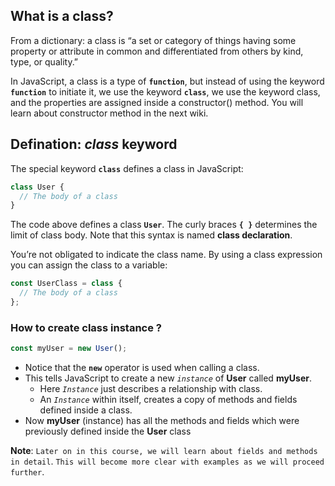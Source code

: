 ## What is a class?
From a dictionary: a class is “a set or category of things having some property or attribute in common and differentiated from others by kind, type, or quality.”

In JavaScript, a class is a type of **`function`**, but instead of using the keyword **`function`** to initiate it, we use the keyword **`class`**, we use the keyword class, and the properties are assigned inside a constructor() method. You will learn about constructor method in the next wiki. 


## Defination: ***class*** keyword 

The special keyword **`class`** defines a class in JavaScript:

```js
class User {
  // The body of a class
}
```
The code above defines a class **`User`**. The curly braces **`{ }`** determines the limit of class body. Note that this syntax is named **class declaration**. 

You’re not obligated to indicate the class name. By using a class expression you can assign the class to a variable:

```js
const UserClass = class {
  // The body of a class
};
```
### How to create class instance ?
```js
const myUser = new User();
```
* Notice that the **`new`** operator is used when calling a class.
* This tells JavaScript to create a new *`instance`* of **User** called **myUser**.
  * Here *`Instance`* just describes a relationship with class.
  * An *`Instance`* within itself, creates a copy of methods and fields defined inside a class.
* Now **myUser** (instance) has all the methods and fields which were previously defined inside the **User** class

**Note**: `Later on in this course, we will learn about fields and methods in detail`. `This will become more clear with examples as we will proceed further`.